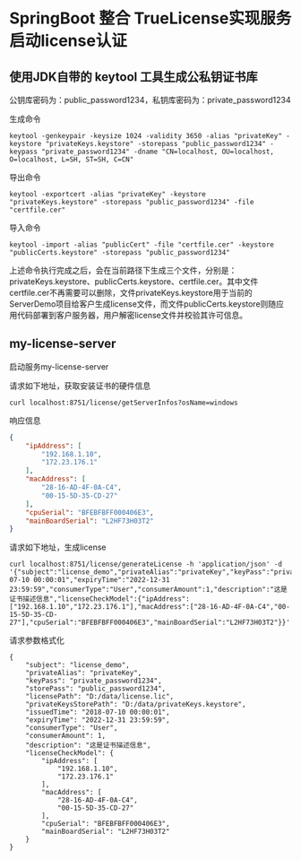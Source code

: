 # SpringBoot 整合 TrueLicense实现服务启动license认证



## 使用JDK自带的 keytool 工具生成公私钥证书库

公钥库密码为：public_password1234，私钥库密码为：private_password1234

生成命令

```shell
keytool -genkeypair -keysize 1024 -validity 3650 -alias "privateKey" -keystore "privateKeys.keystore" -storepass "public_password1234" -keypass "private_password1234" -dname "CN=localhost, OU=localhost, O=localhost, L=SH, ST=SH, C=CN"
```

导出命令

```shell
keytool -exportcert -alias "privateKey" -keystore "privateKeys.keystore" -storepass "public_password1234" -file "certfile.cer"
```

导入命令

```shell
keytool -import -alias "publicCert" -file "certfile.cer" -keystore "publicCerts.keystore" -storepass "public_password1234"
```

上述命令执行完成之后，会在当前路径下生成三个文件，分别是：privateKeys.keystore、publicCerts.keystore、certfile.cer。其中文件certfile.cer不再需要可以删除，文件privateKeys.keystore用于当前的 ServerDemo项目给客户生成license文件，而文件publicCerts.keystore则随应用代码部署到客户服务器，用户解密license文件并校验其许可信息。

## my-license-server

启动服务my-license-server

请求如下地址，获取安装证书的硬件信息

```shell
curl localhost:8751/license/getServerInfos?osName=windows
```

响应信息

```json
{
    "ipAddress": [
        "192.168.1.10",
        "172.23.176.1"
    ],
    "macAddress": [
        "28-16-AD-4F-0A-C4",
        "00-15-5D-35-CD-27"
    ],
    "cpuSerial": "BFEBFBFF000406E3",
    "mainBoardSerial": "L2HF73H03T2"
}
```

请求如下地址，生成license

```shell
curl localhost:8751/license/generateLicense -h 'application/json' -d '{"subject":"license_demo","privateAlias":"privateKey","keyPass":"private_password1234","storePass":"public_password1234","licensePath":"D:/data/license.lic","privateKeysStorePath":"D:/data/privateKeys.keystore","issuedTime":"2018-07-10 00:00:01","expiryTime":"2022-12-31 23:59:59","consumerType":"User","consumerAmount":1,"description":"这是证书描述信息","licenseCheckModel":{"ipAddress":["192.168.1.10","172.23.176.1"],"macAddress":["28-16-AD-4F-0A-C4","00-15-5D-35-CD-27"],"cpuSerial":"BFEBFBFF000406E3","mainBoardSerial":"L2HF73H03T2"}}'
```

请求参数格式化

```shell
{
	"subject": "license_demo",
	"privateAlias": "privateKey",
	"keyPass": "private_password1234",
	"storePass": "public_password1234",
	"licensePath": "D:/data/license.lic",
	"privateKeysStorePath": "D:/data/privateKeys.keystore",
	"issuedTime": "2018-07-10 00:00:01",
	"expiryTime": "2022-12-31 23:59:59",
	"consumerType": "User",
	"consumerAmount": 1,
	"description": "这是证书描述信息",
	"licenseCheckModel": {
		"ipAddress": [
			"192.168.1.10",
			"172.23.176.1"
		],
		"macAddress": [
			"28-16-AD-4F-0A-C4",
			"00-15-5D-35-CD-27"
		],
		"cpuSerial": "BFEBFBFF000406E3",
		"mainBoardSerial": "L2HF73H03T2"
	}
}
```

